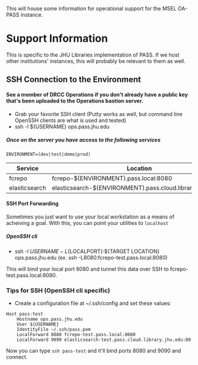 This will house some information for operational support for the MSEL OA-PASS instance.

# Support Information
This is specific to the JHU Libraries implementation of PASS.  If we host other institutions' instances, this will probably be relevant to them as well.

## SSH Connection to the Environment
#### See a member of DRCC Operations if you don't already have a public key that's been uploaded to the Operations bastion server.

* Grab your favorite SSH client (Putty works as well, but command line OpenSSH clients are what is used and tested)
* ssh -l ${USERNAME} ops.pass.jhu.edu

##### Once on the server you have access to the following services

`ENVIRONMENT=(dev|test|demo|prod)`

Service | Location
------- | --------
fcrepo | fcrepo-${ENVIRONMENT}.pass.local:8080
elasticsearch | elasticsearch-${ENVIRONMENT}.pass.cloud.library.jhu.edu:80

#### SSH Port Forwarding
Sometimes you just want to use your local workstation as a means of acheiving a goal.  With this, you can point your utilities to `localhost`
##### OpenSSH cli
* ssh -l ${USERNAME} -L${LOCALPORT}:${TARGET LOCATION} ops.pass.jhu.edu (ex. ssh -L8080:fcrepo-test.pass.local:8080)

This will bind your local port 8080 and tunnel this data over SSH to fcrepo-test.pass.local:8080.



### Tips for SSH (OpenSSH cli specific)
* Create a configuration file at ~/.ssh/config and set these values:
```
Host pass-test
    Hostname ops.pass.jhu.edu
    User ${USERNAME}
    IdentityFile ~/.ssh/pass.pem
    LocalForward 8080 fcrepo-test.pass.local:8080
    LocalForward 9090 elasticsearch-test.pass.cloud.library.jhu.edu:80
```
Now you can type `ssh pass-test` and it'll bind ports 8080 and 9090 and connect.

